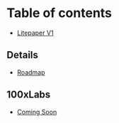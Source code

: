 # Table of contents

* [Litepaper V1](README.md)

## Details

* [Roadmap](details/spacemap.md)

## 100xLabs

* [Coming Soon](100xlabs/coming-soon.md)

